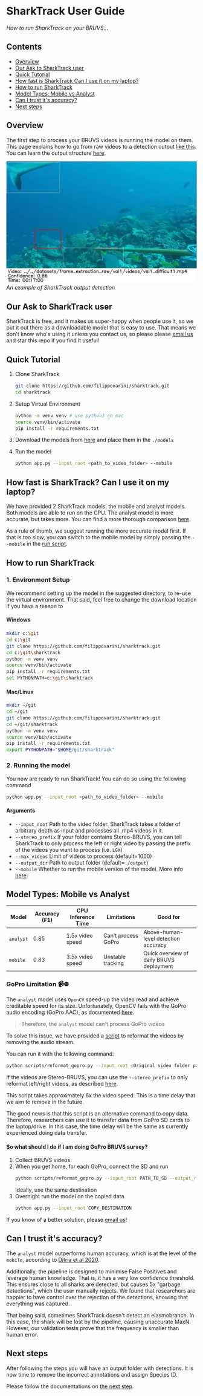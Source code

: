 # SharkTrack User Guide
*How to run SharkTrack on your BRUVS...*

## Contents

* <a href="#overview">Overview</a>
* <a href="#our-ask-to-sharktrack-user">Our Ask to SharkTrack user</a>
* <a href="#quick-tutorial">Quick Tutorial</a>
* <a href="#how-fast-is-sharktrack-can-i-use-it-on-my-laptop">How fast is SharkTrack Can I use it on my laptop?</a>
* <a href="#how-to-run-sharktrack">How to run SharkTrack</a>
* <a href="#model-types-mobile-vs-analyst">Model Types: Mobile vs Analyst</a>
* <a href="#can-i-trust-its-accuracy">Can I trust it's accuracy?</a>
* <a href="#next-steps">Next steps</a>

## Overview
The first step to process your BRUVS videos is running the model on them. This page explains how to go from raw videos to a detection output [like this](./static/test-output/). You can learn the output structure [here](./readme.md#what-does-sharktrack-do).

![sharktrack output](./static/test-output/detections/11.jpg)
*An example of SharkTrack output detection*

## Our Ask to SharkTrack user
SharkTrack is free, and it makes us super-happy when people use it, so we put it out there as a downloadable model that is easy to use. That means we don't know who's using it unless you contact us, so please please [email us](mailto:fppvrn@gmail.com?subject=SharkTrackUser) and star this repo if you find it useful!

## Quick Tutorial
1. Clone SharkTrack
    ```bash
    git clone https://github.com/filippovarini/sharktrack.git
    cd sharktrack
    ```
2. Setup Virtual Environment
    ```bash
    python -m venv venv # use python3 on mac
    source venv/bin/activate
    pip install -r requirements.txt
    ```
3. Download the models from [here](https://drive.google.com/drive/folders/1KE5ko9XaSc6q1dDtWrB1gB8RKWjJKkcx?usp=sharing) and place them in the `./models`

4. Run the model
    ```bash
    python app.py --input_root <path_to_video_folder> --mobile
    ```

## How fast is SharkTrack? Can I use it on my laptop?
We have provided 2 SharkTrack models, the mobile and analyst models. Both models are able to run on the CPU. The analyst model is more accurate, but takes more. 
You can find a more thorough comparison [here](#model-types-mobile-vs-analyst).

As a rule of thumb, we suggest running the more accurate model first. If that is too slow, you can switch to the mobile model by simply passing the `--mobile` in the [run script](#2-running-the-model).

## How to run SharkTrack

### 1. Environment Setup
We recommend setting up the model in the suggested directory, to re-use the virtual environment. That said, feel free to change the download location if you have a reason to
#### Windows
```bash
mkdir c:\git
cd c:\git
git clone https://github.com/filippovarini/sharktrack.git
cd c:\git\sharktrack
python -m venv venv
source venv/bin/activate
pip install -r requirements.txt
set PYTHONPATH=c:\git\sharktrack
```

#### Mac/Linux
```bash
mkdir ~/git
cd ~/git
git clone https://github.com/filippovarini/sharktrack.git
cd ~/git/sharktrack
python -m venv venv
source venv/bin/activate
pip install -r requirements.txt
export PYTHONPATH="$HOME/git/sharktrack"
```

### 2. Running the model
You now are ready to run SharkTrack! You can do so using the following command

```bash
python app.py --input_root <path_to_video_folder> --mobile
```

#### Arguments
- `--input_root` Path to the video folder. SharkTrack takes a folder of arbitrary depth as input and processes all .mp4 videos in it.
- `--stereo_prefix` If your folder contains Stereo-BRUVS, you can tell SharkTrack to only process the left or right video by passing the prefix of the videos you want to process (i.e. `LGX`)
- `--max_videos` Limit of videos to process (default=1000)
- `--output_dir` Path to output folder (default=`./output`)
- `--mobile` Whether to run the mobile version of the model. More info [here](#mobile-vs-analyst).

## Model Types: Mobile vs Analyst
|Model|Accuracy (F1)| CPU Inference Time | Limitations | Good for
|--|--|--| --| --|
|`analyst`| 0.85 | 1.5x video speed | Can't process GoPro | Above-human-level detection accuracy
|`mobile`|0.83 | 3.5x video speed | Unstable tracking | Quick overview of daily BRUVS deployment

### GoPro Limitation 📹⛔️
The `analyst` model uses `OpenCV` speed-up the video read and achieve creditable speed for its size. Unfortunately, OpenCV fails with the GoPro audio encoding (GoPro AAC), as documented [here](https://stackoverflow.com/questions/78039408/cv2-ffmpeg-grabframe-packet-read-max-attempts-exceeded-error-after-exactly-rea).

> Therefore, the `analyst` model can't process GoPro videos

To solve this issue, we have provided a [script](./scripts/reformat_gopro.py) to reformat the videos by removing the audio stream. 

You can run it with the following command:
```bash
python scripts/reformat_gopro.py --input_root <Original video folder path> --output_root <New video folder path>
```
If the videos are Stereo-BRUVS, you can use the `--stereo_prefix` to only reformat left/right videos, as described [here](#arguments).

This script takes approximately 6x the video speed. This is a time delay that we aim to remove in the future. 

The good news is that this script is an alternative command to copy data. Therefore, researchers can use it to transfer data from GoPro SD cards to the laptop/drive. In this case, the time delay will be the same as currently experienced doing data transfer.

#### So what should I do if I am doing GoPro BRUVS survey?
1. Collect BRUVS videos
2. When you get home, for each GoPro, connect the SD and run 
    ```bash
    python scripts/reformat_gopro.py --input_root PATH_TO_SD --output_root COPY_DESTINATION
    ```
    Ideally, use the same destination
3. Overnight run the model on the copied data 
    ```bash
    python app.py --input_root COPY_DESTINATION
    ```

If you know of a better solution, please [email us](mailto:fppvrn@gmail.com?subject=SharkTrackSuggestion)!

## Can I trust it's accuracy?
The `analyst` model outperforms human accuracy, which is at the level of the `mobile`, according to [Ditria et al 2020](https://www.frontiersin.org/articles/10.3389/fmars.2020.00429/full).

Additionally, the pipeline is designed to minimise False Positives and leverage human knowledge. That is, it has a very low confidence threshold. This ensures close to all sharks are detected, but causes 5x "garbage detections", which the user manually rejects. We found that researchers are happier to have control over the rejection of the detections, knowing that everything was captured.

That being said, sometimes SharkTrack doesn't detect an elasmobranch. In this case, the shark will be lost by the pipeline, causing unaccurate MaxN. However, our validation tests prove that the frequency is smaller than human error.

## Next steps
After following the steps you will have an output folder with detections. It is now time to remove the incorrect annotations and assign Species ID.

Please follow the documentations on [the next step](./annotation-pipelines.md).

